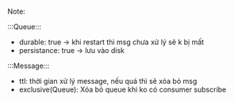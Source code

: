 Note: 

:::Queue:::
- durable: true -> khi restart thì msg chưa xử lý sẽ k bị mất
- persistance: true -> lưu vào disk

:::Message:::
- ttl: thời gian xử lý message, nếu quá thì sẽ xóa bỏ msg
- exclusive(Queue): Xóa bỏ queue khi ko có consumer subscribe

